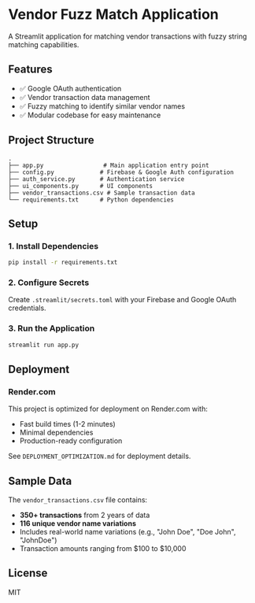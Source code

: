 # Vendor Fuzz Match Application

A Streamlit application for matching vendor transactions with fuzzy string matching capabilities.

## Features

- ✅ Google OAuth authentication
- ✅ Vendor transaction data management
- ✅ Fuzzy matching to identify similar vendor names
- ✅ Modular codebase for easy maintenance

## Project Structure

```
.
├── app.py                 # Main application entry point
├── config.py             # Firebase & Google Auth configuration
├── auth_service.py       # Authentication service
├── ui_components.py      # UI components
├── vendor_transactions.csv # Sample transaction data
└── requirements.txt      # Python dependencies
```

## Setup

### 1. Install Dependencies

```bash
pip install -r requirements.txt
```

### 2. Configure Secrets

Create `.streamlit/secrets.toml` with your Firebase and Google OAuth credentials.

### 3. Run the Application

```bash
streamlit run app.py
```

## Deployment

### Render.com

This project is optimized for deployment on Render.com with:

- Fast build times (1-2 minutes)
- Minimal dependencies
- Production-ready configuration

See `DEPLOYMENT_OPTIMIZATION.md` for deployment details.

## Sample Data

The `vendor_transactions.csv` file contains:

- **350+ transactions** from 2 years of data
- **116 unique vendor name variations**
- Includes real-world name variations (e.g., "John Doe", "Doe John", "JohnDoe")
- Transaction amounts ranging from $100 to $10,000

## License

MIT
